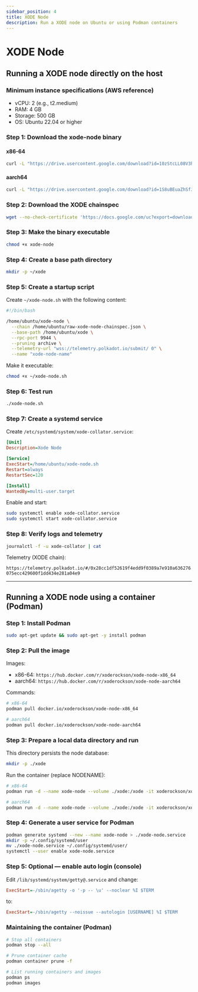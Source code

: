 ```yaml
---
sidebar_position: 4
title: XODE Node
description: Run a XODE node on Ubuntu or using Podman containers
---
```


# XODE Node

## Running a XODE node directly on the host

### Minimum instance specifications (AWS reference)

- vCPU: 2 (e.g., t2.medium)
- RAM: 4 GB
- Storage: 500 GB
- OS: Ubuntu 22.04 or higher

### Step 1: Download the xode-node binary

#### x86-64
```bash
curl -L "https://drive.usercontent.google.com/download?id=10zStcLL08V3hiCy507CBXMCKCb2VFQsM&confirm=xxx" -o xode-node
```

#### aarch64
```bash
curl -L "https://drive.usercontent.google.com/download?id=1S8uBEuaZhSfJMCwKvbzWXAw_7J4EgPVE&confirm=xxx" -o xode-node
```

### Step 2: Download the XODE chainspec
```bash
wget --no-check-certificate 'https://docs.google.com/uc?export=download&id=19C8s1MdVubYjMFiLBmvwhWxTK6bPeyve' -O raw-xode-node-chainspec.json
```

### Step 3: Make the binary executable
```bash
chmod +x xode-node
```

### Step 4: Create a base path directory
```bash
mkdir -p ~/xode
```

### Step 5: Create a startup script

Create `~/xode-node.sh` with the following content:

```bash
#!/bin/bash

/home/ubuntu/xode-node \
  --chain /home/ubuntu/raw-xode-node-chainspec.json \
  --base-path /home/ubuntu/xode \
  --rpc-port 9944 \
  --pruning archive \
  --telemetry-url "wss://telemetry.polkadot.io/submit/ 0" \
  --name "xode-node-name"
```

Make it executable:
```bash
chmod +x ~/xode-node.sh
```

### Step 6: Test run
```bash
./xode-node.sh
```

### Step 7: Create a systemd service

Create `/etc/systemd/system/xode-collator.service`:

```ini
[Unit]
Description=Xode Node

[Service]
ExecStart=/home/ubuntu/xode-node.sh
Restart=always
RestartSec=120

[Install]
WantedBy=multi-user.target
```

Enable and start:
```bash
sudo systemctl enable xode-collator.service
sudo systemctl start xode-collator.service
```

### Step 8: Verify logs and telemetry
```bash
journalctl -f -u xode-collator | cat
```

Telemetry (XODE chain):

`https://telemetry.polkadot.io/#/0x28cc1df52619f4edd9f0389a7e910a636276075ecc429600f1dd434e281a04e9`

---

## Running a XODE node using a container (Podman)

### Step 1: Install Podman
```bash
sudo apt-get update && sudo apt-get -y install podman
```

### Step 2: Pull the image

Images:
- x86-64: `https://hub.docker.com/r/xoderockson/xode-node-x86_64`
- aarch64: `https://hub.docker.com/r/xoderockson/xode-node-aarch64`

Commands:
```bash
# x86-64
podman pull docker.io/xoderockson/xode-node-x86_64

# aarch64
podman pull docker.io/xoderockson/xode-node-aarch64
```

### Step 3: Prepare a local data directory and run

This directory persists the node database:
```bash
mkdir -p ./xode
```

Run the container (replace NODENAME):
```bash
# x86-64
podman run -d --name xode-node --volume ./xode:/xode -it xoderockson/xode-node-x86_64 <NODENAME>

# aarch64
podman run -d --name xode-node --volume ./xode:/xode -it xoderockson/xode-node-aarch64 <NODENAME>
```

### Step 4: Generate a user service for Podman
```bash
podman generate systemd --new --name xode-node > ./xode-node.service
mkdir -p ~/.config/systemd/user
mv ./xode-node.service ~/.config/systemd/user/
systemctl --user enable xode-node.service
```

### Step 5: Optional — enable auto login (console)

Edit `/lib/systemd/system/getty@.service` and change:

```ini
ExecStart=-/sbin/agetty -o '-p -- \u' --noclear %I $TERM
```

to:

```ini
ExecStart=-/sbin/agetty --noissue --autologin [USERNAME] %I $TERM
```

### Maintaining the container (Podman)

```bash
# Stop all containers
podman stop --all

# Prune container cache
podman container prune -f

# List running containers and images
podman ps
podman images
```


